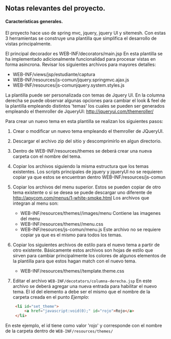 ## Notas relevantes del proyecto.

#### Características generales.
El proyecto hace uso de spring mvc, jquery, jquery UI y sitemesh.
Con estas 3 herramientas se construye una plantilla que simplifica el desarrollo
de vistas principalmente.

El principal decorador es  WEB-INF/decorators/main.jsp
En esta plantilla se ha implementado adicionalmente funcionalidad para procesar
vistas en forma asincrona. Revisar los siguientes archivos para mayores detalles:
- WEB-INF/views/jsp/estudiante/captura
- WEB-INF/resources/js-comun/jquery.springmvc.ajax.js
- WEB-INF/resources/js-comunjquery.system.styles.js

La plantilla puede ser personalizada con temas de Jquery UI.
En la columna derecha se puede observar algunas opciones para cambiar el look & feel
de la plantilla empleando distintos 'temas' los cuales se pueden ser generados empleando
el themroller de JqueryUI:  http://jqueryui.com/themeroller/

Para crear un nuevo tema en esta plantilla se realizan los siguientes pasos:

1. Crear o modificar un nuevo tema empleando el themroller de JQueryUI.
2. Descargar el archivo zip del sitio y descomprimirlo en algun directorio.
3. Dentro de WEB-INF/resources/themes se deberá crear una nueva carpeta con
   el nombre del tema.
4. Copiar los archivos siguiendo la misma estructura que los temas existentes.
   Los scripts principales de jquery y jqueryUI no se requieren copiar ya que estos
   se encuentran dentro WEB-INF/resources/js-comun

5. Copiar los archivos del menu superior. Estos se pueden copiar de otro tema existente
   o si se desea se puede descargar uno diferente de http://apycom.com/menus/1-white-smoke.html
   Los archivos que integran al menu son:
   
   -  WEB-INF/resources/themes/<nuevo-tema>/images/menu  Contiene las imagenes del menu
   -  WEB-INF/resources/themes/<nuevo-tema>/menu.css
   -  WEB-INF/resources/js-comun/menu.js Este archivo no se requiere copiar ya que es
      el mismo para todos los temas.

6.  Copiar los siguientes archivos  de estilo para el nuevo tema a partir de otro existente.
    Básicamente estos archivos son hojas de estilo que sirven para cambiar principalmente
    los colores de algunos elementos de la plantilla para que estos hagan match con el
    nuevo tema.
    
    -  WEB-INF/resources/themes/<nuevo-tema>/template.theme.css 

 
 7. Editar el archivo ```WEB-INF/decotators/columna-derecha.jsp```   En este archivo se deberá agregar una nueva entrada para habilitar el nuevo tema. El id del elemento a debe ser el mismo que el nombre de la carpeta creada en el punto 
 *Ejemplo*:

    ```html
     <li id="set_theme">
	     <a href="javascript:void(0);" id="rojo">Rojo</a>  
	 </li>  
    ```
   En este ejemplo, el id tiene como valor 'rojo' y corresponde con el nombre
   de la carpeta dentro de  ```WEB-INF/resources/themes/```


   
<!--stackedit_data:
eyJoaXN0b3J5IjpbLTEzMDIyNDU1NTksLTE3MTUyNjU1NDFdfQ
==
-->